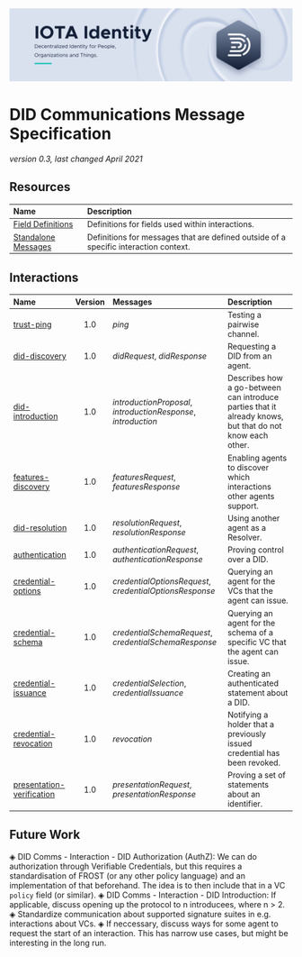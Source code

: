 ![banner](./../../.meta/identity_banner.png)

# DID Communications Message Specification

*version 0.3, last changed April 2021*

## Resources

| Name | Description |
| :--- | :--- |
| [Field Definitions](Field_Definitions.md) | Definitions for fields used within interactions. |
| [Standalone Messages](Standalone_Messages.md) | Definitions for messages that are defined outside of a specific interaction context. |

## Interactions

| Name | Version | Messages | Description |
| :--- | :---: | :--- | :--- |
| [trust-ping](i_trust-ping.md) | 1.0 | *ping* | Testing a pairwise channel. |
| [did-discovery](i_did-discovery.md) | 1.0 | *didRequest*, *didResponse* | Requesting a DID from an agent. |
| [did-introduction](i_did-introduction.md) | 1.0 | *introductionProposal*, *introductionResponse*, *introduction* | Describes how a go-between can introduce parties that it already knows, but that do not know each other. |
| [features-discovery](i_features-discovery.md) | 1.0 | *featuresRequest*, *featuresResponse* | Enabling agents to discover which interactions other agents support. |
| [did-resolution](i_did-resolution.md) | 1.0 | *resolutionRequest*, *resolutionResponse* | Using another agent as a Resolver. |
| [authentication](i_authentication.md) | 1.0 | *authenticationRequest*, *authenticationResponse* | Proving control over a DID. |
| [credential-options](i_credential-options.md) | 1.0 | *credentialOptionsRequest*, *credentialOptionsResponse* | Querying an agent for the VCs that the agent can issue. |
| [credential-schema](i_credential-schema.md) | 1.0 | *credentialSchemaRequest*, *credentialSchemaResponse* | Querying an agent for the schema of a specific VC that the agent can issue. |
| [credential-issuance](i_credential-issuance.md) | 1.0 | *credentialSelection*, *credentialIssuance* | Creating an authenticated statement about a DID. |
| [credential-revocation](i_credential-revocation.md) | 1.0 | *revocation* | Notifying a holder that a previously issued credential has been revoked. |
| [presentation-verification](i_presentation-verification.md) | 1.0 | *presentationRequest*, *presentationResponse* | Proving a set of statements about an identifier. |

## Future Work

◈ DID Comms - Interaction - DID Authorization (AuthZ): We can do authorization through Verifiable Credentials, but this requires a standardisation of FROST (or any other policy language) and an implementation of that beforehand. The idea is to then include that in a VC `policy` field (or similar).
◈ DID Comms - Interaction - DID Introduction: If applicable, discuss opening up the protocol to n introducees, where n > 2.
◈ Standardize communication about supported signature suites in e.g. interactions about VCs.
◈ If neccessary, discuss ways for some agent to request the start of an interaction. This has narrow use cases, but might be interesting in the long run.